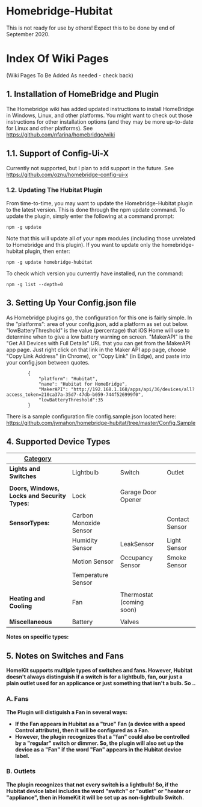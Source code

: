 # Homebridge-Hubitat


This is not ready for use by others! Expect this to be done by end of September 2020.


# Index Of Wiki Pages
(Wiki Pages To Be Added As needed - check back)

## 1. Installation of HomeBridge and Plugin

The Homebridge wiki has added updated instructions to install HomeBridge in Windows, Linux, and other platforms. You might want to check out those instructions for other installation options (and they may be more up-to-date for Linux and other platforms). See https://github.com/nfarina/homebridge/wiki

## 1.1. Support of Config-Ui-X
Currently not supported, but I plan to add support in the future.
See https://github.com/oznu/homebridge-config-ui-x


### 1.2. Updating The Hubitat Plugin
From time-to-time, you may want to update the Homebridge-Hubitat plugin to the latest version. This is done through the npm update command. To update the plugin, simply enter the following at a command prompt:
`````
npm -g update
`````
Note that this will update all of your npm modules (including those unrelated to Homebridge and this plugin). If you want to update only the homebridge-hubitat plugin, then enter:
`````
npm -g update homebridge-hubitat
`````

To check which version you currently have installed, run the command:
`````
npm -g list --depth=0
`````



## 3. Setting Up Your Config.json file

As Homebridge plugins go, the configuration for this one is fairly simple. In the "platforms": area of your config.json, add a platform as set out below.
"lowBatteryThreshold" is the value (percentage) that iOS Home will use to determine when to give a low battery warning on screen.
"MakerAPI" is the "Get All Devices with Full Details" URL that you can get from the MakerAPI app page. Just right click on that link in the Maker API app page, choose "Copy Link Address" (in Chrome), or "Copy Link" (in Edge), and paste into your config.json between quotes. 


`````
		{
			"platform": "Hubitat",              
			"name": "Hubitat for HomeBridge", 
			"MakerAPI": "http://192.168.1.168/apps/api/36/devices/all?access_token=210ca37a-35d7-47db-b059-744f526999f0",
			"lowBatteryThreshold":35
		}
`````
There is a sample configuration file config.sample.json located here: https://github.com/jvmahon/homebridge-hubitat/tree/master/Config.Sample


## 4. Supported Device Types

| <u>Category                                  	|                      	|                     	|                  	|
|-------------------------------------------	|----------------------	|---------------------	|------------------	|
| <b>Lights and Switches                       	| Lightbulb            	| Switch              	| Outlet           	|
| | | |
| <b>Doors, Windows, Locks and Security Types: 	| Lock                 	| Garage Door Opener                 	| 	|
| | | |
| <b>SensorTypes:                              	| Carbon Monoxide Sensor 	|  	| Contact Sensor    	|
|                                           	| Humidity Sensor       	| LeakSensor          	| Light Sensor      	|
|                                           	| Motion Sensor         	| Occupancy Sensor     	| Smoke Sensor      	|
|                                           	| Temperature Sensor     |                     	|                  	|
| | | |
| <b>Heating and Cooling                       	| Fan            	|   Thermostat (coming soon)  	|                  	|
| | | |
| <b>Miscellaneous                             	|  Battery             	|    Valves                 	|                  	|

<b>Notes on specific types:


## 5. Notes on Switches and Fans

HomeKit supports multiple types of switches and fans. However, Hubitat doesn't always distinguish if a switch is for a lightbulb, fan, our just a plain outlet used for an applicance or just something that isn't a bulb. So ..

### A. Fans
The Plugin will distiguish a Fan in several ways:
* If the Fan appears in Hubitat as a "true" Fan (a device with a speed Control attribute), then it will be configured as a Fan.
* However, the plugin recognizes that a "fan" could also be controlled by a "regular" switch or dimmer. So, the plugin will also set up the device as a "Fan" if the word "Fan" appears in the Hubitat device label.

### B. Outlets
The plugin recognizes that not every switch is a lightbulb!  So, if the Hubitat device label includes the word "switch" or "outlet" or "heater or "appliance", then in HomeKit it will be set up as non-lightbulb Switch.

